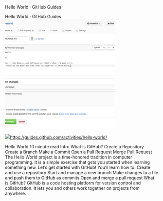 Hello World · GitHub Guides

Hello World · GitHub Guides
![](../_resources/1eba41d64e08c204e9464fdc53b9b345.png)

![](../_resources/88108ddbede4057b26f2d0a6b25f835f.png)https://guides.github.com/activities/hello-world/

Hello World 10 minute read Intro What is GitHub? Create a Repository Create a Branch Make a Commit Open a Pull Request Merge Pull Request The Hello World project is a time-honored tradition in computer programming. It is a simple exercise that gets you started when learning something new. Let’s get started with GitHub! You’ll learn how to: Create and use a repository Start and manage a new branch Make changes to a file and push them to GitHub as commits Open and merge a pull request What is GitHub? GitHub is a code hosting platform for version control and collaboration. It lets you and others work together on projects from anywhere.